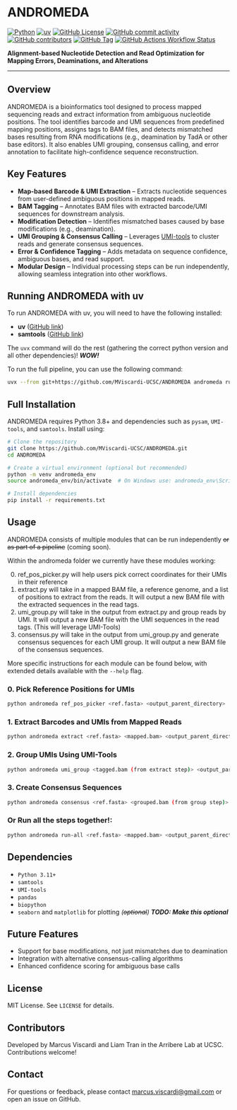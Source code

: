 # ANDROMEDA

[![Python](https://img.shields.io/badge/Python-3776AB?logo=python&logoColor=fff)](https://www.python.org/)
[![uv](https://img.shields.io/endpoint?url=https://raw.githubusercontent.com/astral-sh/uv/main/assets/badge/v0.json)](https://github.com/astral-sh/uv)
[![GitHub License](https://img.shields.io/github/license/MViscardi-UCSC/ANDROMEDA)](https://github.com/MViscardi-UCSC/ANDROMEDA/blob/master/LICENSE)
[![GitHub commit activity](https://img.shields.io/github/commit-activity/t/MViscardi-UCSC/ANDROMEDA)](https://github.com/MViscardi-UCSC/ANDROMEDA/commits/master/)
[![GitHub contributors](https://img.shields.io/github/contributors/MViscardi-UCSC/ANDROMEDA)](https://github.com/MViscardi-UCSC/ANDROMEDA/commits/master/)
[![GitHub Tag](https://img.shields.io/github/v/tag/MViscardi-UCSC/ANDROMEDA?logo=github)](https://github.com/MViscardi-UCSC/ANDROMEDA/tags)
[![GitHub Actions Workflow Status](https://img.shields.io/github/actions/workflow/status/MViscardi-UCSC/ANDROMEDA/python-package.yml?logo=github&label=CI&link=https%3A%2F%2Fgithub.com%2FMViscardi-UCSC%2FANDROMEDA%2Factions%2Fworkflows%2Fpython-package.yml)](https://github.com/MViscardi-UCSC/ANDROMEDA/actions/workflows/python-package.yml)


**Alignment-based Nucleotide Detection and Read Optimization for Mapping Errors, Deaminations, and Alterations**

***

## Overview
ANDROMEDA is a bioinformatics tool designed to process mapped sequencing reads and extract information from ambiguous nucleotide positions. The tool identifies barcode and UMI sequences from predefined mapping positions, assigns tags to BAM files, and detects mismatched bases resulting from RNA modifications (e.g., deamination by TadA or other base editors). It also enables UMI grouping, consensus calling, and error annotation to facilitate high-confidence sequence reconstruction.


## Key Features
- **Map-based Barcode & UMI Extraction** – Extracts nucleotide sequences from user-defined ambiguous positions in mapped reads.
- **BAM Tagging** – Annotates BAM files with extracted barcode/UMI sequences for downstream analysis.
- **Modification Detection** – Identifies mismatched bases caused by base modifications (e.g., deamination).
- **UMI Grouping & Consensus Calling** – Leverages [UMI-tools](https://github.com/CGATOxford/UMI-tools) to cluster reads and generate consensus sequences.
- **Error & Confidence Tagging** – Adds metadata on sequence confidence, ambiguous bases, and read support.
- **Modular Design** – Individual processing steps can be run independently, allowing seamless integration into other workflows.

## Running ANDROMEDA with uv
To run ANDROMEDA with uv, you will need to have the following installed:
- **uv** ([GitHub link](https://github.com/astral-sh/uv))
- **samtools** ([GitHub link](https://github.com/samtools/samtools))

The `uvx` command will do the rest (gathering the correct python version and all other dependencies)! ***WOW!***

To run the full pipeline, you can use the following command:
```bash
uvx --from git+https://github.com/MViscardi-UCSC/ANDROMEDA andromeda run-all --help
```

## Full Installation
ANDROMEDA requires Python 3.8+ and dependencies such as `pysam`, `UMI-tools`, and `samtools`. Install using:

```bash
# Clone the repository
git clone https://github.com/MViscardi-UCSC/ANDROMEDA.git
cd ANDROMEDA

# Create a virtual environment (optional but recommended)
python -m venv andromeda_env
source andromeda_env/bin/activate  # On Windows use: andromeda_env\Scripts\activate

# Install dependencies
pip install -r requirements.txt
```

## Usage
ANDROMEDA consists of multiple modules that can be run independently ~~or as part of a pipeline~~ (coming soon).

Within the andromeda folder we currently have these modules working:

0. ref_pos_picker.py will help users pick correct coordinates for their UMIs in their reference
1. extract.py will take in a mapped BAM file, a reference genome, and a list of positions to extract from the reads. It will output a new BAM file with the extracted sequences in the read tags.
2. umi_group.py will take in the output from extract.py and group reads by UMI. It will output a new BAM file with the UMI sequences in the read tags. (This will leverage UMI-Tools)
3. consensus.py will take in the output from umi_group.py and generate consensus sequences for each UMI group. It will output a new BAM file of the consensus sequences.

More specific instructions for each module can be found below, with extended details available with the `--help` flag.

### 0. Pick Reference Positions for UMIs
```bash
python andromeda ref_pos_picker <ref.fasta> <output_parent_directory>
```
### 1. Extract Barcodes and UMIs from Mapped Reads
```bash
python andromeda extract <ref.fasta> <mapped.bam> <output_parent_directory>
```

### 2. Group UMIs Using UMI-Tools
```bash
python andromeda umi_group <tagged.bam (from extract step)> <output_parent_directory>
```

### 3. Create Consensus Sequences
```bash
python andromeda consensus <ref.fasta> <grouped.bam (from group step)> <output_parent_directory>
```

### Or Run all the steps together!:
```bash
python andromeda run-all <ref.fasta> <mapped.bam> <output_parent_directory>
```



## Dependencies
- `Python 3.11+`
- `samtools`
- `UMI-tools`
- `pandas`
- `biopython`
- `seaborn` and `matplotlib` for plotting *(~~optional~~)* ***TODO: Make this optional***


## Future Features
- Support for base modifications, not just mismatches due to deamination
- Integration with alternative consensus-calling algorithms
- Enhanced confidence scoring for ambiguous base calls

## License
MIT License. See `LICENSE` for details.

## Contributors
Developed by Marcus Viscardi and Liam Tran in the Arribere Lab at UCSC. Contributions welcome!

## Contact
For questions or feedback, please contact marcus.viscardi@gmail.com or open an issue on GitHub.
